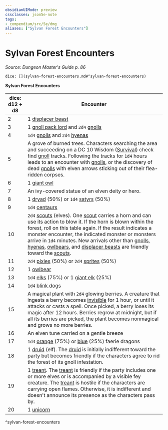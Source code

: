 ```yaml
---
obsidianUIMode: preview
cssclasses: json5e-note
tags:
- compendium/src/5e/dmg
aliases: ["Sylvan Forest Encounters"]
---
```

# Sylvan Forest Encounters
*Source: Dungeon Master's Guide p. 86* 

`dice: [](sylvan-forest-encounters.md#^sylvan-forest-encounters)`

**Sylvan Forest Encounters**

| dice: d12 + d8 | Encounter |
|----------------|-----------|
| 2 | 1 [displacer beast](/2-Mechanics/CLI/bestiary/monstrosity/displacer-beast.md) |
| 3 | 1 [gnoll pack lord](/2-Mechanics/CLI/bestiary/humanoid/gnoll-pack-lord.md) and `2d4` [gnolls](/2-Mechanics/CLI/bestiary/humanoid/gnoll.md) |
| 4 | `1d4` [gnolls](/2-Mechanics/CLI/bestiary/humanoid/gnoll.md) and `2d4` [hyenas](/2-Mechanics/CLI/bestiary/beast/hyena.md) |
| 5 | A grove of burned trees. Characters searching the area and succeeding on a DC 10 Wisdom ([Survival](/2-Mechanics/CLI/rules/skills.md#Survival)) check find [gnoll](/2-Mechanics/CLI/bestiary/humanoid/gnoll.md) tracks. Following the tracks for `1d4` hours leads to an encounter with [gnolls](/2-Mechanics/CLI/bestiary/humanoid/gnoll.md), or the discovery of dead [gnolls](/2-Mechanics/CLI/bestiary/humanoid/gnoll.md) with elven arrows sticking out of their flea-ridden corpses. |
| 6 | 1 [giant owl](/2-Mechanics/CLI/bestiary/beast/giant-owl.md) |
| 7 | An ivy-covered statue of an elven deity or hero. |
| 8 | 1 [dryad](/2-Mechanics/CLI/bestiary/fey/dryad.md) (50%) or `1d4` [satyrs](/2-Mechanics/CLI/bestiary/fey/satyr.md) (50%) |
| 9 | `1d4` [centaurs](/2-Mechanics/CLI/bestiary/monstrosity/centaur.md) |
| 10 | `2d4` [scouts](/2-Mechanics/CLI/bestiary/humanoid/scout.md) (elves). One [scout](/2-Mechanics/CLI/bestiary/humanoid/scout.md) carries a horn and can use its action to blow it. If the horn is blown within the forest, roll on this table again. If the result indicates a monster encounter, the indicated monster or monsters arrive in `1d4` minutes. New arrivals other than [gnolls](/2-Mechanics/CLI/bestiary/humanoid/gnoll.md), [hyenas](/2-Mechanics/CLI/bestiary/beast/hyena.md), [owlbears](/2-Mechanics/CLI/bestiary/monstrosity/owlbear.md), and [displacer beasts](/2-Mechanics/CLI/bestiary/monstrosity/displacer-beast.md) are friendly toward the [scouts](/2-Mechanics/CLI/bestiary/humanoid/scout.md). |
| 11 | `2d4` [pixies](/2-Mechanics/CLI/bestiary/fey/pixie.md) (50%) or `2d4` [sprites](/2-Mechanics/CLI/bestiary/fey/sprite.md) (50%) |
| 12 | 1 [owlbear](/2-Mechanics/CLI/bestiary/monstrosity/owlbear.md) |
| 13 | `1d4` [elks](/2-Mechanics/CLI/bestiary/beast/elk.md) (75%) or 1 [giant elk](/2-Mechanics/CLI/bestiary/beast/giant-elk.md) (25%) |
| 14 | `1d4` [blink dogs](/2-Mechanics/CLI/bestiary/fey/blink-dog.md) |
| 15 | A magical plant with `2d4` glowing berries. A creature that ingests a berry becomes [invisible](/2-Mechanics/CLI/rules/conditions.md#invisible) for 1 hour, or until it attacks or casts a spell. Once picked, a berry loses its magic after 12 hours. Berries regrow at midnight, but if all its berries are picked, the plant becomes nonmagical and grows no more berries. |
| 16 | An elven tune carried on a gentle breeze |
| 17 | `1d4` [orange](/2-Mechanics/CLI/bestiary/dragon/faerie-dragon-orange.md) (75%) or [blue](/2-Mechanics/CLI/bestiary/dragon/faerie-dragon-blue.md) (25%) faerie dragons |
| 18 | 1 [druid](/2-Mechanics/CLI/bestiary/humanoid/druid.md) (elf). The [druid](/2-Mechanics/CLI/bestiary/humanoid/druid.md) is initially indifferent toward the party but becomes friendly if the characters agree to rid the forest of its gnoll infestation. |
| 19 | 1 [treant](/2-Mechanics/CLI/bestiary/plant/treant.md). The [treant](/2-Mechanics/CLI/bestiary/plant/treant.md) is friendly if the party includes one or more elves or is accompanied by a visible fey creature. The [treant](/2-Mechanics/CLI/bestiary/plant/treant.md) is hostile if the characters are carrying open flames. Otherwise, it is indifferent and doesn't announce its presence as the characters pass by. |
| 20 | 1 [unicorn](/2-Mechanics/CLI/bestiary/celestial/unicorn.md) |
^sylvan-forest-encounters